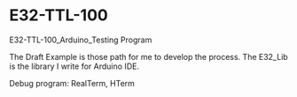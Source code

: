 # E32-TTL-100
E32-TTL-100_Arduino_Testing Program


The Draft Example is those path for me to develop the process.
The E32_Lib is the library I write for Arduino IDE.

Debug program: RealTerm, HTerm
